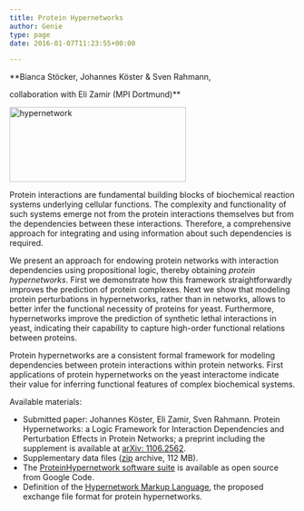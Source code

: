 ```yaml
---
title: Protein Hypernetworks
author: Genie
type: page
date: 2016-01-07T11:23:55+00:00

---
```

**Bianca Stöcker, Johannes Köster & Sven Rahmann,
  
collaboration with Eli Zamir (MPI Dortmund)**

<div>
  <a href="http://genomeinformatics.uni-due.de/wp-content/uploads/2016/01/hypernetwork.png" rel="attachment wp-att-204"><img class="alignleft wp-image-204" src="http://genomeinformatics.uni-due.de/wp-content/uploads/2016/01/hypernetwork-300x127.png" alt="hypernetwork" width="311" height="132" srcset="http://genomeinformatics.uni-due.de/wp-content/uploads/2016/01/hypernetwork-300x127.png 300w, http://genomeinformatics.uni-due.de/wp-content/uploads/2016/01/hypernetwork-624x264.png 624w, http://genomeinformatics.uni-due.de/wp-content/uploads/2016/01/hypernetwork.png 708w" sizes="(max-width: 311px) 100vw, 311px" /></a>
</div>

Protein interactions are fundamental building blocks of biochemical reaction systems underlying cellular functions. The complexity and functionality of such systems emerge not from the protein interactions themselves but from the dependencies between these interactions. Therefore, a comprehensive approach for integrating and using information about such dependencies is required.

We present an approach for endowing protein networks with interaction dependencies using propositional logic, thereby obtaining _protein hypernetworks_. First we demonstrate how this framework straightforwardly improves the prediction of protein complexes. Next we show that modeling protein perturbations in hypernetworks, rather than in networks, allows to better infer the functional necessity of proteins for yeast. Furthermore, hypernetworks improve the prediction of synthetic lethal interactions in yeast, indicating their capability to capture high-order functional relations between proteins.

Protein hypernetworks are a consistent formal framework for modeling dependencies between protein interactions within protein networks. First applications of protein hypernetworks on the yeast interactome indicate their value for inferring functional features of complex biochemical systems.

Available materials:

  * Submitted paper: Johannes Köster, Eli Zamir, Sven Rahmann. Protein Hypernetworks: a Logic Framework for Interaction Dependencies and Perturbation Effects in Protein Networks; a preprint including the supplement is available at [arXiv: 1106.2562][1].
  * Supplementary data files ([zip][2] archive, 112 MB).
  * The [ProteinHypernetwork software suite][3] is available as open source from Google Code.
  * Definition of the [Hypernetwork Markup Language][4], the proposed exchange file format for protein hypernetworks.

 [1]: http://arxiv.org/abs/1106.2562
 [2]: http://ls11-www.cs.uni-dortmund.de/people/koester/ProteinHypernetworks/KoesterZamirRahmann2011ProteinHypernetworks_data.zip
 [3]: http://code.google.com/p/proteinhypernetworks/
 [4]: http://genomeinformatics.uni-due.de/research/hypernetworks/hypernetwork-markup-language-hypernetworkml/